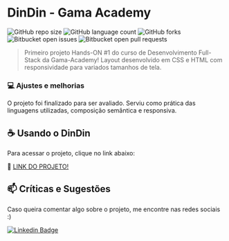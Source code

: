# DinDin - Gama Academy

<!---Esses são exemplos. Veja https://shields.io para outras pessoas ou para personalizar este conjunto de escudos. Você pode querer incluir dependências, status do projeto e informações de licença aqui--->

![GitHub repo size](https://img.shields.io/github/repo-size/eduardo-fonseca/dindin-gama?style=for-the-badge)
![GitHub language count](https://img.shields.io/github/languages/count/eduardo-fonseca/dindin-gama?style=for-the-badge)
![GitHub forks](https://img.shields.io/github/forks/eduardo-fonseca/dindin-gama?style=for-the-badge)
![Bitbucket open issues](https://img.shields.io/bitbucket/issues/eduardo-fonseca/dindin-gama?style=for-the-badge)
![Bitbucket open pull requests](https://img.shields.io/bitbucket/pr-raw/eduardo-fonseca/dindin-gama?style=for-the-badge)

> Primeiro projeto Hands-ON #1 do curso de Desenvolvimento Full-Stack da Gama-Academy! Layout desenvolvido em CSS e HTML com responsividade para variados tamanhos de tela.

### 💻 Ajustes e melhorias

O projeto foi finalizado para ser avaliado. Serviu como prática das linguagens utilizadas, composição semântica e responsiva.

## ☕ Usando o DinDin

Para acessar o projeto, clique no link abaixo:

🚀 <a href="http://eduardo-fonseca.github.io/dindin-gama/">LINK DO PROJETO!</a>

## 📫 Críticas e Sugestões
<!---Se o seu README for longo ou se você tiver algum processo ou etapas específicas que deseja que os contribuidores sigam, considere a criação de um arquivo CONTRIBUTING.md separado--->
Caso queira comentar algo sobre o projeto, me encontre nas redes sociais :)

[![Linkedin Badge](https://img.shields.io/badge/-LinkedIn-blue?style=flat-square&logo=Linkedin&logoColor=white&link=https://www.linkedin.com/in/bruno-nishimura/)](https://www.linkedin.com/in/-eduardofonseca/)
